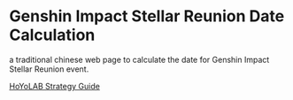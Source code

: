 # Genshin Impact Stellar Reunion Date Calculation

a traditional chinese web page to calculate the date for Genshin Impact Stellar Reunion event.

[HoYoLAB Strategy Guide](https://www.hoyolab.com/article/32725526)